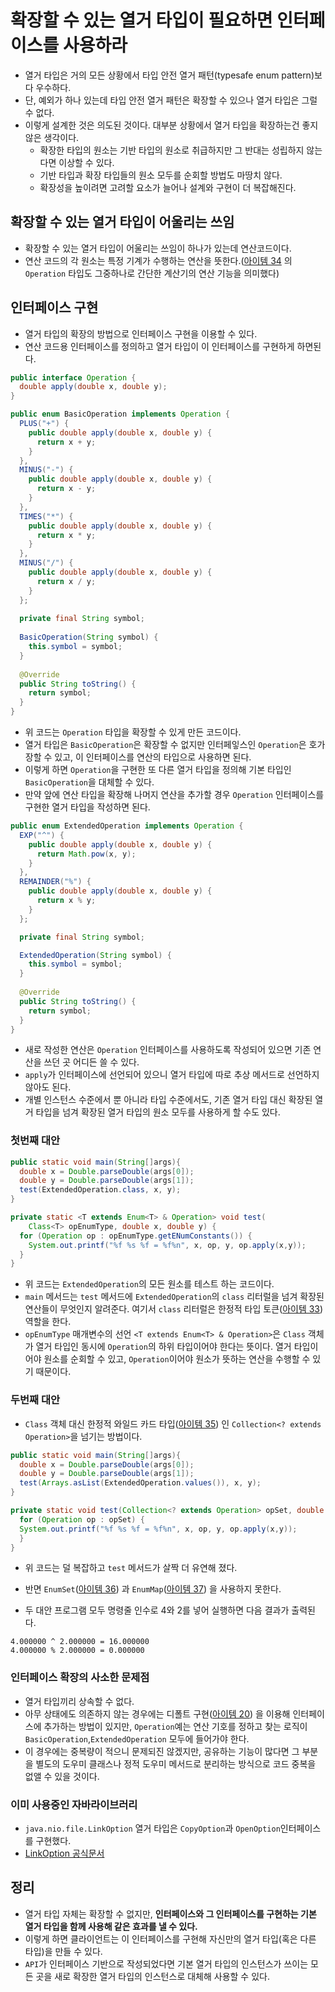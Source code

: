 # 확장할 수 있는 열거 타입이 필요하면 인터페이스를 사용하라

* 열거 타입은 거의 모든 상황에서 타입 안전 열거 패턴(typesafe enum pattern)보다 우수하다.
* 단, 예외가 하나 있는데 타입 안전 열거 패턴은 확장할 수 있으나 열거 타입은 그럴 수 없다.
* 이렇게 설계한 것은 의도된 것이다. 대부분 상황에서 열거 타입을 확장하는건 좋지 않은 생각이다.
  * 확장한 타입의 원소는 기반 타입의 원소로 취급하지만 그 반대는 성립하지 않는다면 이상할 수 있다.
  * 기반 타입과 확장 타입들의 원소 모두를 순회할 방법도 마땅치 않다.
  * 확장성을 높이려면 고려할 요소가 늘어나 설계와 구현이 더 복잡해진다.

## 확장할 수 있는 열거 타입이 어울리는 쓰임

* 확장할 수 있는 열거 타입이 어울리는 쓰임이 하나가 있는데 연산코드이다.
* 연산 코드의 각 원소는 특정 기계가 수행하는 연산을 뜻한다.([아이템 34](https://github.com/parkhanbeen/study/blob/master/effective-java/6%EC%9E%A5/34.int%20%EC%83%81%EC%88%98%20%EB%8C%80%EC%8B%A0%20%EC%97%B4%EA%B1%B0%20%ED%83%80%EC%9E%85%EC%9D%84%20%EC%82%AC%EC%9A%A9%ED%95%98%EB%9D%BC.md) 의 `Operation` 타입도 그중하나로 간단한
 계산기의 연산 기능을 의미했다)

## 인터페이스 구현

* 열거 타입의 확장의 방법으로 인터페이스 구현을 이용할 수 있다.
* 연산 코드용 인터페이스를 정의하고 열거 타입이 이 인터페이스를 구현하게 하면된다.

```java
public interface Operation {
  double apply(double x, double y);
}
```
```java
public enum BasicOperation implements Operation {
  PLUS("+") {
    public double apply(double x, double y) {
      return x + y;
    }
  },
  MINUS("-") {
    public double apply(double x, double y) {
      return x - y;
    }
  },
  TIMES("*") {
    public double apply(double x, double y) {
      return x * y;
    }
  },
  MINUS("/") {
    public double apply(double x, double y) {
      return x / y;
    }
  };
  
  private final String symbol;
  
  BasicOperation(String symbol) {
    this.symbol = symbol;
  }
  
  @Override 
  public String toString() {
    return symbol;
  }
}
```

* 위 코드는 `Operation` 타입을 확장할 수 있게 만든 코드이다.
* 열거 타입은 `BasicOperation`은 확장할 수 없지만 인터페잏스인 `Operation`은 호가장할 수 있고, 
 이 인터페이스를 연산의 타입으로 사용하면 된다. 
* 이렇게 하면 `Operation`을 구현한 또 다른 열거 타입을 정의해 기본 타입인 `BasicOperation`을 대체할 수 있다.
* 만약 앞에 연산 타입을 확장해 나머지 연산을 추가할 경우 `Operation` 인터페이스를 구현한 열거 타입을 작성하면 된다.

```java
public enum ExtendedOperation implements Operation {
  EXP("^") {
    public double apply(double x, double y) {
      return Math.pow(x, y);
    }
  },
  REMAINDER("%") {
    public double apply(double x, double y) {
      return x % y;
    }
  };

  private final String symbol;

  ExtendedOperation(String symbol) {
    this.symbol = symbol;
  }
  
  @Override 
  public String toString() {
    return symbol;
  }
}
```

* 새로 작성한 연산은 `Operation` 인터페이스를 사용하도록 작성되어 있으면 기존 연산을 쓰던 곳 어디든 쓸 수 있다.
* `apply`가 인터페이스에 선언되어 있으니 열거 타입에 따로 추상 메서드로 선언하지 않아도 된다.
* 개별 인스턴스 수준에서 뿐 아니라 타입 수준에서도, 기존 열거 타입 대신 확장된 열거 타입을 넘겨 확장된 열거 타입의
  원소 모두를 사용하게 할 수도 있다.

### 첫번째 대안
```java
public static void main(String[]args){
  double x = Double.parseDouble(args[0]);
  double y = Double.parseDouble(args[1]);
  test(ExtendedOperation.class, x, y);
}

private static <T extends Enum<T> & Operation> void test(
    Class<T> opEnumType, double x, double y) {
  for (Operation op : opEnumType.getENumConstants()) {
    System.out.printf("%f %s %f = %f%n", x, op, y, op.apply(x,y));
  }
}
```

* 위 코드는 `ExtendedOperation`의 모든 원소를 테스트 하는 코드이다.
* `main` 메서드는 `test` 메서드에 `ExtendedOperation`의 `class` 리터럴을 넘겨 확장된 연산들이 무엇인지 알려준다.
 여기서 `class` 리터럴은 한정적 타입 토큰([아이템 33](https://github.com/parkhanbeen/study/blob/master/effective-java/5%EC%9E%A5/33.%ED%83%80%EC%9E%85%20%EC%95%88%EC%A0%84%20%EC%9D%B4%EC%A2%85%20%EC%BB%A8%ED%85%8C%EC%9D%B4%EB%84%88%EB%A5%BC%20%EA%B3%A0%EB%A0%A4%ED%95%98%EB%9D%BC.md)) 역할을 한다.
* `opEnumType` 매개변수의 선언 `<T extends Enum<T> & Operation>`은 `Class` 객체가 열거 타입인 동시에
 `Operation`의 하위 타입이어야 한다는 뜻이다. 열거 타입이어야 원소를 순회할 수 있고, `Operation`이어야 원소가 뜻하는 연산을
 수행할 수 있기 때문이다.

### 두번째 대안

* `Class` 객체 대신 한정적 와일드 카드 타입([아이템 35](https://github.com/parkhanbeen/study/blob/master/effective-java/6%EC%9E%A5/35.ordinal%20%EB%A9%94%EC%84%9C%EB%93%9C%20%EB%8C%80%EC%8B%A0%20%EC%9D%B8%EC%8A%A4%ED%84%B4%EC%8A%A4%20%ED%95%84%EB%93%9C%EB%A5%BC%20%EC%82%AC%EC%9A%A9%ED%95%98%EB%9D%BC.md)) 인 `Collection<? extends Operation>`을 
  넘기는 방법이다.
    
```java
public static void main(String[]args){   
  double x = Double.parseDouble(args[0]);
  double y = Double.parseDouble(args[1]);
  test(Arrays.asList(ExtendedOperation.values()), x, y);
}

private static void test(Collection<? extends Operation> opSet, double x, double y) {
  for (Operation op : opSet) {
  System.out.printf("%f %s %f = %f%n", x, op, y, op.apply(x,y));
  }
}
```

* 위 코드는 덜 복잡하고 `test` 메서드가 살짝 더 유연해 졌다.
* 반면 `EnumSet`([아이템 36](https://github.com/parkhanbeen/study/blob/master/effective-java/6%EC%9E%A5/36.%EB%B9%84%ED%8A%B8%20%ED%95%84%EB%93%9C%20%EB%8C%80%EC%8B%A0%20EnumSet%EC%9D%84%20%EC%82%AC%EC%9A%A9%ED%95%98%EB%9D%BC.md)) 과 `EnumMap`([아이템 37](https://github.com/parkhanbeen/study/blob/master/effective-java/6%EC%9E%A5/37.ordinal%20%EC%9D%B8%EB%8D%B1%EC%8B%B1%20%EB%8C%80%EC%8B%A0%20EnumMap%EC%9D%84%20%EC%82%AC%EC%9A%A9%ED%95%98%EB%9D%BC.md)) 을 사용하지 못한다.

* 두 대안 프로그램 모두 명령줄 인수로 4와 2를 넣어 실행하면 다음 결과가 출력된다.
```
4.000000 ^ 2.000000 = 16.000000
4.000000 % 2.000000 = 0.000000
```

### 인터페이스 확장의 사소한 문제점

* 열거 타입끼리 상속할 수 없다.
* 아무 상태에도 의존하지 않는 경우에는 디폴트 구현([아이템 20](https://github.com/parkhanbeen/study/blob/master/effective-java/4%EC%9E%A5/20.%EC%B6%94%EC%83%81%20%ED%81%B4%EB%9E%98%EC%8A%A4%EB%B3%B4%EB%8B%A4%EB%8A%94%20%EC%9D%B8%ED%84%B0%ED%8E%98%EC%9D%B4%EC%8A%A4%EB%A5%BC%20%EC%9A%B0%EC%84%A0%ED%95%98%EB%9D%BC.md)) 을 이용해 인터페이스에 추가하는 방법이 있지만,
 `Operation`예는 연산 기호를 정하고 찾는 로직이 `BasicOperation`,`ExtendedOperation` 모두에 들어가야 한다.
* 이 경우에는 중복량이 적으니 문제되진 않겠지만, 공유하는 기능이 많다면 그 부분을 별도의 도우미 클래스나 정적 도우미 메서드로 
 분리하는 방식으로 코드 중복을 없앨 수 있을 것이다.

### 이미 사용중인 자바라이브러리

* `java.nio.file.LinkOption` 열거 타입은 `CopyOption`과 `OpenOption`인터페이스를 구현했다.
* [LinkOption 공식문서](https://docs.oracle.com/en/java/javase/11/docs/api/java.base/java/nio/file/LinkOption.html)

## 정리

* 열거 타입 자체는 확장할 수 없지만, **인터페이스와 그 인터페이스를 구현하는 기본 열거 타입을 함께 사용해 같은
 효과를 낼 수 있다.**
* 이렇게 하면 클라이언트는 이 인터페이스를 구현해 자신만의 열거 타입(혹은 다른 타입)을 만들 수 있다.
* `API`가 인터페이스 기반으로 작성되었다면 기본 열거 타입의 인스턴스가 쓰이는 모든 곳을 새로 확장한 열거 타입의
  인스턴스로 대체해 사용할 수 있다.
